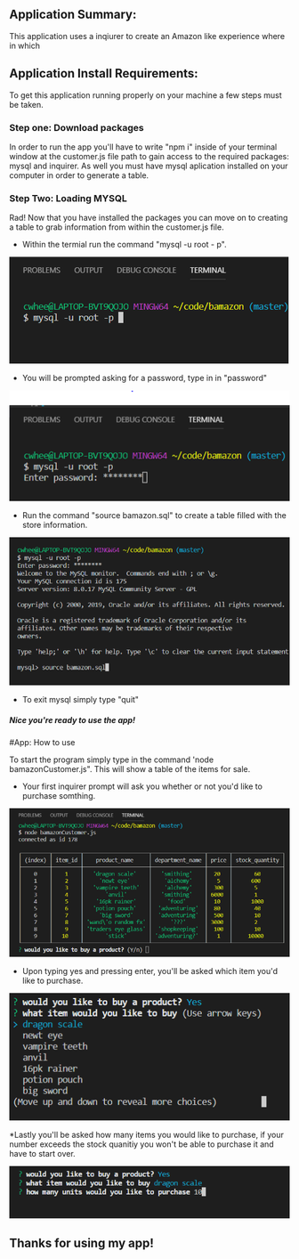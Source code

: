 ## Application Summary:

This application uses a inqiurer to create an Amazon like experience where in which

## Application Install Requirements:

To get this application running properly on your machine a few steps must be taken.

### Step one: Download packages

In order to run the app you'll have to write "npm i" inside of your terminal window at the customer.js file path to gain access to the required packages: mysql and inquirer. As well you must have mysql aplication installed on your computer in order to generate a table.

### Step Two: Loading MYSQL

Rad! Now that you have installed the packages you can move on to creating a table to grab information from within the customer.js file.

* Within the termial run the command "mysql -u root - p".

![intializeMysql](images/bamazonMysql.PNG)

* You will be prompted asking for a password, type in in "password"

![userPass](images/password.PNG)

* Run the command "source bamazon.sql" to create a table filled with the store information.

![source](images/source.PNG)

* To exit mysql simply type "quit"

##### Nice you're ready to use the app!

#App: How to use

To start the program simply type in the command 'node bamazonCustomer.js". This will show a table of the items for sale.

* Your first inquirer prompt will ask you whether or not you'd like to purchase somthing.

![firstPromt](images/firstPrompt.PNG)

* Upon typing yes and pressing enter, you'll be asked which item you'd like to purchase.

![itemSelect](images/itemSelect.PNG)

*Lastly you'll be asked how many items you would like to purchase, if your number exceeds the stock quanitiy you won't be able to purchase it and have to start over.

![purchase](images/purchase.PNG)
 
## Thanks for using my app!